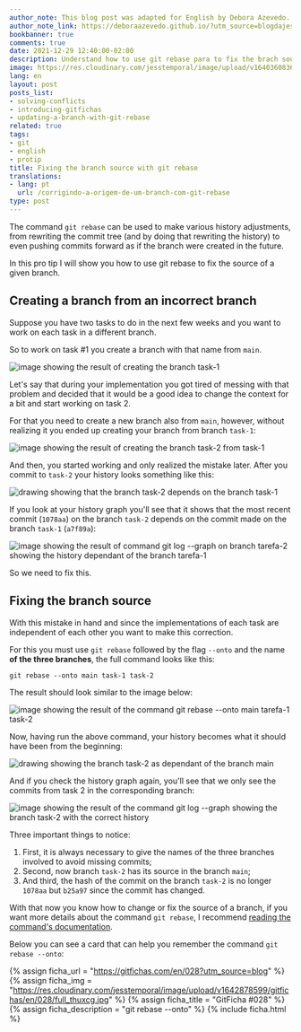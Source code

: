 ```yaml
---
author_note: This blog post was adapted for English by Debora Azevedo.
author_note_link: https://deboraazevedo.github.io/?utm_source=blogdajess
bookbanner: true
comments: true
date: 2021-12-29 12:40:00-02:00
description: Understand how to use git rebase para to fix the brach source
image: https://res.cloudinary.com/jesstemporal/image/upload/v1640360836/covers/pro_tip_voc9gk.png
lang: en
layout: post
posts_list:
- solving-conflicts
- introducing-gitfichas
- updating-a-branch-with-git-rebase
related: true
tags:
- git
- english
- protip
title: Fixing the branch source with git rebase
translations:
- lang: pt
  url: /corrigindo-a-origem-de-um-branch-com-git-rebase
type: post
---
```


The command `git rebase` can be used to make various history adjustments, from rewriting the commit tree (and by doing that rewriting the history) to even pushing commits forward as if the branch were created in the future.

In this pro tip I will show you how to use git rebase to fix the source of a given branch.

## Creating a branch from an incorrect branch

Suppose you have two tasks to do in the next few weeks and you want to work on each task in a different branch.

So to work on task #1 you create a branch with that name from `main`.

![image showing the result of creating the branch task-1](https://res.cloudinary.com/jesstemporal/image/upload/v1643381405/git-rebase-ajustar-origem/git-checkout-fig1_qd3kkn.png)

Let's say that during your implementation you got tired of messing with that problem and decided that it would be a good idea to change the context for a bit and start working on task 2.

For that you need to create a new branch also from `main`, however, without realizing it you ended up creating your branch from branch `task-1`:

![image showing the result of creating the branch task-2 from task-1](https://res.cloudinary.com/jesstemporal/image/upload/v1643382296/git-rebase-ajustar-origem/git-switch-fig2_ugve35.png)

And then, you started working and only realized the mistake later. After you commit to `task-2` your history looks something like this:

![drawing showing that the branch task-2 depends on the branch task-1](https://res.cloudinary.com/jesstemporal/image/upload/v1643382763/git-rebase-ajustar-origem/rebase-fixing-source-fig3_yjr1zx.jpg)

If you look at your history graph you'll see that it shows that the most recent commit (`1078aa`) on the branch `task-2` depends on the commit made on the branch `task-1` (`a7f89a`):

![image showing the result of command git log --graph on branch tarefa-2 showing the history dependant of the branch tarefa-1](https://res.cloudinary.com/jesstemporal/image/upload/v1643382297/git-rebase-ajustar-origem/git-log-graph-worng-branch-fig4_bsmw1u.png)

So we need to fix this.

## Fixing the branch source

With this mistake in hand and since the implementations of each task are independent of each other you want to make this correction.

For this you must use `git rebase` followed by the flag `--onto` and the name **of the three branches**, the full command looks like this:

```console
git rebase --onto main task-1 task-2
```

The result should look similar to the image below:

![image showing the result of the command git rebase --onto main tarefa-1 task-2](https://res.cloudinary.com/jesstemporal/image/upload/v1643382296/git-rebase-ajustar-origem/git-rebase-onto-main-task1-task2-fig5_lenp6j.png)

Now, having run the above command, your history becomes what it should have been from the beginning:

![drawing showing the branch task-2 as dependant of the branch main](https://res.cloudinary.com/jesstemporal/image/upload/v1643382763/git-rebase-ajustar-origem/rebase-fixed-source-fig6_shwva2.jpg)

And if you check the history graph again, you'll see that we only see the commits from task 2 in the corresponding branch:

![image showing the result of the command git log --graph showing the branch task-2 with the correct history](https://res.cloudinary.com/jesstemporal/image/upload/v1643382297/git-rebase-ajustar-origem/git-log-graph-correct-branch-fig7_ikzqld.png)

Three important things to notice:

1. First, it is always necessary to give the names of the three branches involved to avoid missing commits;
1. Second, now branch `task-2` has its source in the branch `main`;
1. And third, the hash of the commit on the branch `task-2` is no longer `1078aa` but `b25a97` since the commit has changed.

With that now you know how to change or fix the source of a branch, if you want more details about the command `git rebase`, I recommend [reading the command's documentation](https://git-scm.com/docs/git-rebase).

Below you can see a card that can help you remember the command `git rebase --onto`:

{% assign ficha_url = "https://gitfichas.com/en/028?utm_source=blog" %}
{% assign ficha_img = "https://res.cloudinary.com/jesstemporal/image/upload/v1642878599/gitfichas/en/028/full_thuxcg.jpg" %}
{% assign ficha_title = "GitFicha #028" %}
{% assign ficha_description = "git rebase --onto" %}
{% include ficha.html %}